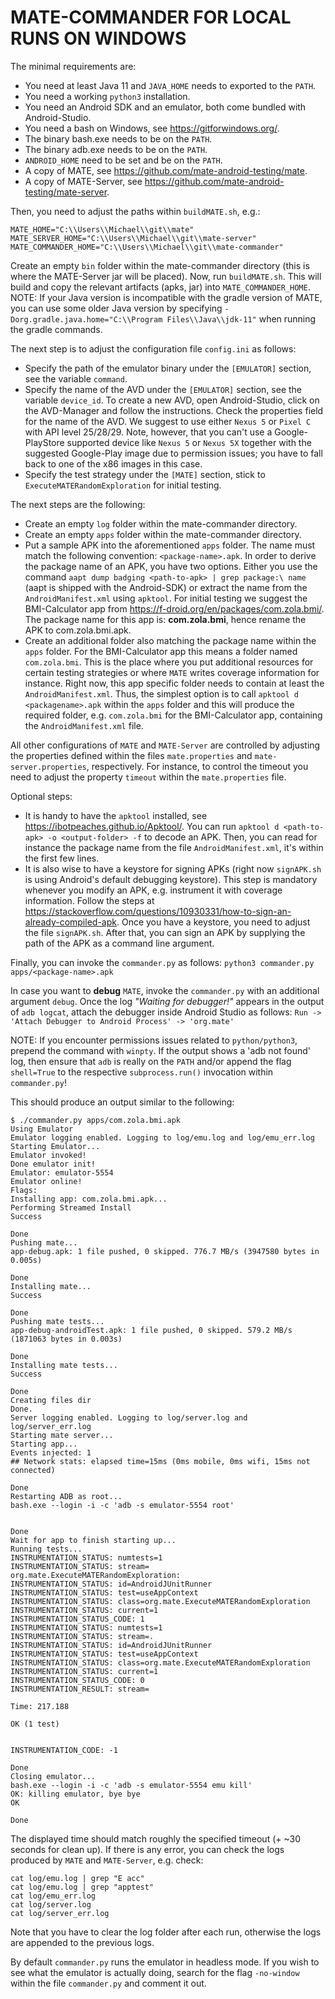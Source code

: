 # MATE-COMMANDER FOR LOCAL RUNS ON WINDOWS

The minimal requirements are:

* You need at least Java 11 and `JAVA_HOME` needs to exported to the `PATH`.
* You need a working `python3` installation.
* You need an Android SDK and an emulator, both come bundled with Android-Studio.
* You need a bash on Windows, see https://gitforwindows.org/.
* The binary bash.exe needs to be on the `PATH`.
* The binary adb.exe needs to be on the `PATH`.
* `ANDROID_HOME` need to be set and be on the `PATH`.
* A copy of MATE, see https://github.com/mate-android-testing/mate.
* A copy of MATE-Server, see https://github.com/mate-android-testing/mate-server.

Then, you need to adjust the paths within `buildMATE.sh`, e.g.:

```
MATE_HOME="C:\\Users\\Michael\\git\\mate"
MATE_SERVER_HOME="C:\\Users\\Michael\\git\\mate-server"
MATE_COMMANDER_HOME="C:\\Users\\Michael\\git\\mate-commander"
```

Create an empty `bin` folder within the mate-commander directory (this is where the MATE-Server jar will be placed).
Now, run `buildMATE.sh`. This will build and copy the relevant artifacts (apks, jar) into `MATE_COMMANDER_HOME`.
NOTE: If your Java version is incompatible with the gradle version of MATE, you can use some older Java version by 
specifying `-Dorg.gradle.java.home="C:\\Program Files\\Java\\jdk-11"` when running the gradle commands.

The next step is to adjust the configuration file `config.ini` as follows:

* Specify the path of the emulator binary under the `[EMULATOR]` section, see the variable `command`.
* Specify the name of the AVD under the `[EMULATOR]` section, see the variable `device_id`. To create a new
AVD, open Android-Studio, click on the AVD-Manager and follow the instructions. Check the properties field for
the name of the AVD. We suggest to use either `Nexus 5` or `Pixel C` with API level 25/28/29. Note, however,
that you can't use a Google-PlayStore supported device like `Nexus 5` or `Nexus 5X` together with the suggested
Google-Play image due to permission issues; you have to fall back to one of the x86 images in this case.
* Specify the test strategy under the `[MATE]` section, stick to `ExecuteMATERandomExploration` for initial testing.

The next steps are the following:

* Create an empty `log` folder within the mate-commander directory.
* Create an empty `apps` folder within the mate-commander directory.
* Put a sample APK into the aforementioned `apps` folder. The name must match the following convention:
`<package-name>.apk`. In order to derive the package name of an APK, you have two options. Either you use the
command `aapt dump badging <path-to-apk> | grep package:\ name` (aapt is shipped with the Android-SDK) or extract the 
name from the `AndroidManifest.xml` using `apktool`. For initial testing we suggest the BMI-Calculator app from
https://f-droid.org/en/packages/com.zola.bmi/. The package name for this app is: **com.zola.bmi**, hence rename the APK
to com.zola.bmi.apk.
* Create an additional folder also matching the package name within the `apps` folder. For the BMI-Calculator app
this means a folder named `com.zola.bmi`. This is the place where you put additional resources for certain testing
strategies or where `MATE` writes coverage information for instance. Right now, this app specific folder needs to contain
at least the `AndroidManifest.xml`. Thus, the simplest option is to call `apktool d <packagename>.apk` within the `apps`
folder and this will produce the required folder, e.g. `com.zola.bmi` for the BMI-Calculator app, containing the 
`AndroidManifest.xml` file.

All other configurations of `MATE` and `MATE-Server` are controlled by adjusting the properties defined within
the files `mate.properties` and `mate-server.properties`, respectively. For instance, to control the timeout
you need to adjust the property `timeout` within the `mate.properties` file.

Optional steps:

* It is handy to have the `apktool` installed, see https://ibotpeaches.github.io/Apktool/. You can run
`apktool d <path-to-apk> -o <output-folder> -f` to decode an APK. Then, you can read for instance the package
name from the file `AndroidManifest.xml`, it's within the first few lines.
* It is also wise to have a keystore for signing APKs (right now `signAPK.sh` is using Android's default debugging keystore). 
  This step is mandatory whenever you modify an APK, e.g. instrument it with coverage information. Follow the steps at https://stackoverflow.com/questions/10930331/how-to-sign-an-already-compiled-apk.
Once you have a keystore, you need to adjust the file `signAPK.sh`. After that, you can sign an APK by supplying
the path of the APK as a command line argument.

Finally, you can invoke the `commander.py` as follows:
`python3 commander.py apps/<package-name>.apk`

In case you want to **debug** `MATE`, invoke the `commander.py` with an additional argument `debug`. Once the log
_"Waiting for debugger!"_ appears in the output of `adb logcat`, attach the debugger inside Android Studio as follows:
`Run -> 'Attach Debugger to Android Process' -> 'org.mate'`

NOTE: If you encounter permissions issues related to `python/python3`, prepend the command with `winpty`. If the output
shows a 'adb not found' log, then ensure that `adb` is really on the `PATH` and/or append the flag `shell=True` to the
respective `subprocess.run()` invocation within `commander.py`!

This should produce an output similar to the following:

```
$ ./commander.py apps/com.zola.bmi.apk
Using Emulator
Emulator logging enabled. Logging to log/emu.log and log/emu_err.log
Starting Emulator...
Emulator invoked!
Done emulator init!
Emulator: emulator-5554
Emulator online!
Flags:
Installing app: com.zola.bmi.apk...
Performing Streamed Install
Success

Done
Pushing mate...
app-debug.apk: 1 file pushed, 0 skipped. 776.7 MB/s (3947580 bytes in 0.005s)

Done
Installing mate...
Success

Done
Pushing mate tests...
app-debug-androidTest.apk: 1 file pushed, 0 skipped. 579.2 MB/s (1871063 bytes in 0.003s)

Done
Installing mate tests...
Success

Done
Creating files dir
Done.
Server logging enabled. Logging to log/server.log and log/server_err.log
Starting mate server...
Starting app...
Events injected: 1
## Network stats: elapsed time=15ms (0ms mobile, 0ms wifi, 15ms not connected)

Done
Restarting ADB as root...
bash.exe --login -i -c 'adb -s emulator-5554 root'


Done
Wait for app to finish starting up...
Running tests...
INSTRUMENTATION_STATUS: numtests=1
INSTRUMENTATION_STATUS: stream=
org.mate.ExecuteMATERandomExploration:
INSTRUMENTATION_STATUS: id=AndroidJUnitRunner
INSTRUMENTATION_STATUS: test=useAppContext
INSTRUMENTATION_STATUS: class=org.mate.ExecuteMATERandomExploration
INSTRUMENTATION_STATUS: current=1
INSTRUMENTATION_STATUS_CODE: 1
INSTRUMENTATION_STATUS: numtests=1
INSTRUMENTATION_STATUS: stream=.
INSTRUMENTATION_STATUS: id=AndroidJUnitRunner
INSTRUMENTATION_STATUS: test=useAppContext
INSTRUMENTATION_STATUS: class=org.mate.ExecuteMATERandomExploration
INSTRUMENTATION_STATUS: current=1
INSTRUMENTATION_STATUS_CODE: 0
INSTRUMENTATION_RESULT: stream=

Time: 217.188

OK (1 test)


INSTRUMENTATION_CODE: -1

Done
Closing emulator...
bash.exe --login -i -c 'adb -s emulator-5554 emu kill'
OK: killing emulator, bye bye
OK

Done
```

The displayed time should match roughly the specified timeout (+ ~30 seconds for clean up).
If there is any error, you can check the logs produced by `MATE` and `MATE-Server`, e.g. check:

```
cat log/emu.log | grep "E acc"
cat log/emu.log | grep "apptest"
cat log/emu_err.log
cat log/server.log
cat log/server_err.log
```

Note that you have to clear the log folder after each run, otherwise the logs are appended
to the previous logs.

By default `commander.py` runs the emulator in headless mode. If you wish to see what
the emulator is actually doing, search for the flag `-no-window` within the file `commander.py`
and comment it out.


